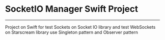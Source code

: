 # SocketIO Manager Swift Project

----

Project on Swift for test Sockets on Socket IO library and test WebSockets on Starscream library use Singleton pattern and Observer pattern
